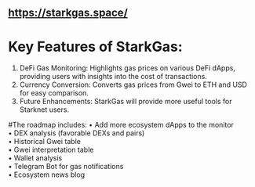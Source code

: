 ## https://starkgas.space/  


# Key Features of StarkGas:
1.	DeFi Gas Monitoring: Highlights gas prices on various DeFi dApps, providing users with insights into the cost of transactions.  
2.	Currency Conversion: Converts gas prices from Gwei to ETH and USD for easy comparison.  
3.	Future Enhancements: StarkGas will provide more useful tools for Starknet users.  


#The roadmap includes:
•	Add more ecosystem dApps to the monitor  
•	DEX analysis (favorable DEXs and pairs)  
•	Historical Gwei table  
•	Gwei interpretation table  
•	Wallet analysis  
•	Telegram Bot for gas notifications  
•	Ecosystem news blog  
